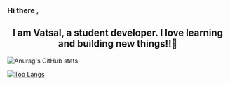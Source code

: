 ### Hi there , 
 <h2 align = 'center'>I am Vatsal, a student developer. I love learning and building new things!!👋 </h2>
 

<!--
**vatsalsinha/vatsalsinha** is a ✨ _special_ ✨ repository because its `README.md` (this file) appears on your GitHub profile.

Here are some ideas to get you started:

- 🔭 I’m currently working on ...
- 🌱 I’m currently learning ...
- 👯 I’m looking to collaborate on ...
- 🤔 I’m looking for help with ...
- 💬 Ask me about ...
- 📫 How to reach me: ...
- 😄 Pronouns: ...
- ⚡ Fun fact: ...
-->


![Anurag's GitHub stats](https://github-readme-stats.vercel.app/api?username=vatsalsinha&show_icons=true&theme=radical&hide=contribs&count_private=true,prs)

[![Top Langs](https://github-readme-stats.vercel.app/api/top-langs/?username=vatsalsinha&layout=compact&theme=radical&count_private=true&langs_count=8)](https://github.com/anuraghazra/github-readme-stats)




